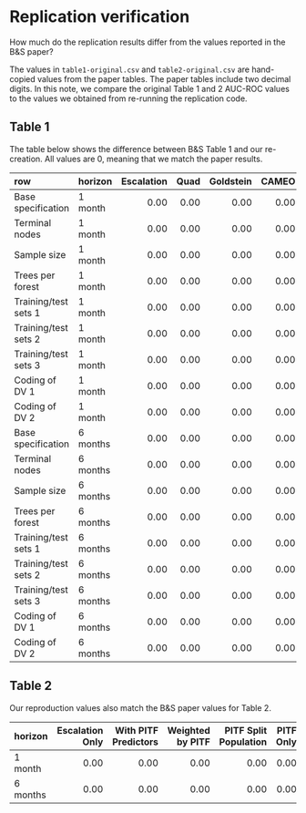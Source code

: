Replication verification
================

How much do the replication results differ from the values reported in
the B\&S paper?

The values in `table1-original.csv` and `table2-original.csv` are
hand-copied values from the paper tables. The paper tables include two
decimal digits. In this note, we compare the original Table 1 and 2
AUC-ROC values to the values we obtained from re-running the replication
code.

## Table 1

The table below shows the difference between B\&S Table 1 and our
re-creation. All values are 0, meaning that we match the paper results.

| row                  | horizon  | Escalation | Quad | Goldstein | CAMEO | Average |
| :------------------- | :------- | ---------: | ---: | --------: | ----: | ------: |
| Base specification   | 1 month  |       0.00 | 0.00 |      0.00 |  0.00 |    0.00 |
| Terminal nodes       | 1 month  |       0.00 | 0.00 |      0.00 |  0.00 |    0.00 |
| Sample size          | 1 month  |       0.00 | 0.00 |      0.00 |  0.00 |    0.00 |
| Trees per forest     | 1 month  |       0.00 | 0.00 |      0.00 |  0.00 |    0.00 |
| Training/test sets 1 | 1 month  |       0.00 | 0.00 |      0.00 |  0.00 |    0.00 |
| Training/test sets 2 | 1 month  |       0.00 | 0.00 |      0.00 |  0.00 |    0.00 |
| Training/test sets 3 | 1 month  |       0.00 | 0.00 |      0.00 |  0.00 |    0.00 |
| Coding of DV 1       | 1 month  |       0.00 | 0.00 |      0.00 |  0.00 |    0.00 |
| Coding of DV 2       | 1 month  |       0.00 | 0.00 |      0.00 |  0.00 |    0.00 |
| Base specification   | 6 months |       0.00 | 0.00 |      0.00 |  0.00 |    0.00 |
| Terminal nodes       | 6 months |       0.00 | 0.00 |      0.00 |  0.00 |    0.00 |
| Sample size          | 6 months |       0.00 | 0.00 |      0.00 |  0.00 |    0.00 |
| Trees per forest     | 6 months |       0.00 | 0.00 |      0.00 |  0.00 |    0.00 |
| Training/test sets 1 | 6 months |       0.00 | 0.00 |      0.00 |  0.00 |    0.00 |
| Training/test sets 2 | 6 months |       0.00 | 0.00 |      0.00 |  0.00 |    0.00 |
| Training/test sets 3 | 6 months |       0.00 | 0.00 |      0.00 |  0.00 |    0.00 |
| Coding of DV 1       | 6 months |       0.00 | 0.00 |      0.00 |  0.00 |    0.00 |
| Coding of DV 2       | 6 months |       0.00 | 0.00 |      0.00 |  0.00 |    0.00 |

## Table 2

Our reproduction values also match the B\&S paper values for Table 2.

| horizon  | Escalation Only | With PITF Predictors | Weighted by PITF | PITF Split Population | PITF Only |
| :------- | --------------: | -------------------: | ---------------: | --------------------: | --------: |
| 1 month  |            0.00 |                 0.00 |             0.00 |                  0.00 |      0.00 |
| 6 months |            0.00 |                 0.00 |             0.00 |                  0.00 |      0.00 |
